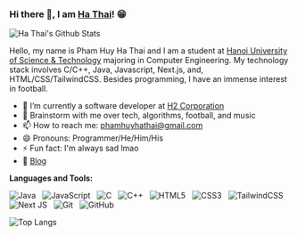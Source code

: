 ### Hi there 👋, I am [Ha Thai](https://hathai25.github.io/)! 😁

![Ha Thai's Github Stats](https://github-readme-stats.vercel.app/api?username=hathai25&theme=github_dark&show_icons=true)

Hello, my name is Pham Huy Ha Thai and I am a student at [Hanoi University of Science & Technology](https://www.hust.edu.vn/) majoring in Computer Engineering. My technology stack involves C/C++, Java, Javascript, Next.js, and, HTML/CSS/TailwindCSS. Besides programming, I have an immense interest in football.

- 🔭 I’m currently a software developer at [H2 Corporation](https://h2corporation.co.jp/)
- 💬 Brainstorm with me over tech, algorithms, football, and music 
- 📫 How to reach me: phamhuyhathai@gmail.com
- 😄 Pronouns: Programmer/He/Him/His
- ⚡ Fun fact: I'm always sad lmao 
- 📝 [Blog](https://hathai25.github.io/)

**Languages and Tools:** 

![Java](https://img.shields.io/badge/java-%23ED8B00.svg?style=for-the-badge&logo=java&logoColor=white)&nbsp;&nbsp;
![JavaScript](https://img.shields.io/badge/javascript-%23323330.svg?style=for-the-badge&logo=javascript&logoColor=%23F7DF1E)&nbsp;&nbsp;
![C](https://img.shields.io/badge/c-%2300599C.svg?style=for-the-badge&logo=c&logoColor=white)&nbsp;&nbsp;
![C++](https://img.shields.io/badge/c++-%2300599C.svg?style=for-the-badge&logo=c%2B%2B&logoColor=white)&nbsp;&nbsp;
![HTML5](https://img.shields.io/badge/html5-%23E34F26.svg?style=for-the-badge&logo=html5&logoColor=white)&nbsp;&nbsp;
![CSS3](https://img.shields.io/badge/css3-%231572B6.svg?style=for-the-badge&logo=css3&logoColor=white)&nbsp;&nbsp;
![TailwindCSS](https://img.shields.io/badge/tailwindcss-%2338B2AC.svg?style=for-the-badge&logo=tailwind-css&logoColor=white)&nbsp;&nbsp;
![Next JS](https://img.shields.io/badge/Next-black?style=for-the-badge&logo=next.js&logoColor=white)&nbsp;&nbsp;
![Git](https://img.shields.io/badge/git-%23F05033.svg?style=for-the-badge&logo=git&logoColor=white)&nbsp;&nbsp;
![GitHub](https://img.shields.io/badge/github-%23121011.svg?style=for-the-badge&logo=github&logoColor=white)&nbsp;&nbsp;

![Top Langs](https://github-readme-stats.vercel.app/api/top-langs/?username=hathai25&theme=github_dark&show_icons=true)
